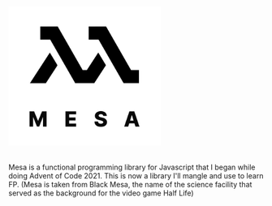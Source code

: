 <img src="logo.svg" width="300px" />

<br>
<br>

Mesa is a functional programming library for Javascript that I began while doing Advent of Code 2021. This is now a library I'll mangle and use to learn FP. (Mesa is taken from Black Mesa, the name of the science facility that served as the background for the video game Half Life)
